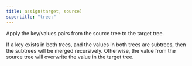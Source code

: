 ```yaml
---
title: assign(target, source)
supertitle: "tree:"
---
```


Apply the key/values pairs from the source tree to the target tree.

If a key exists in both trees, and the values in both trees are subtrees, then the subtrees will be merged recursively. Otherwise, the value from the source tree will overwrite the value in the target tree.
